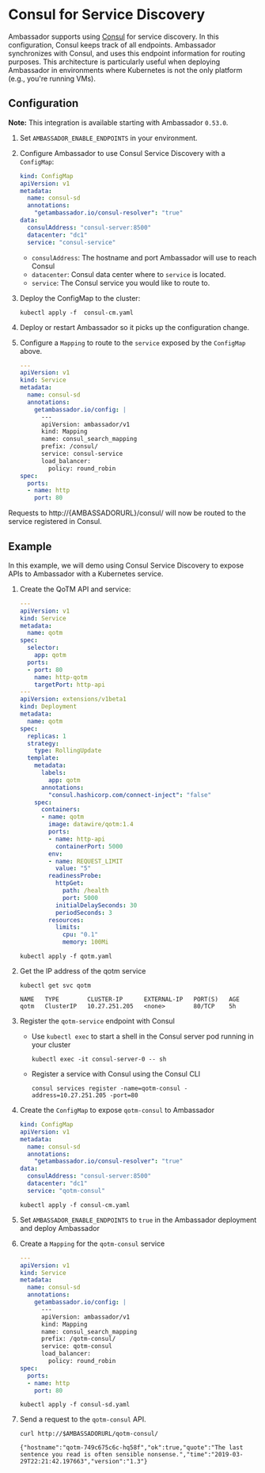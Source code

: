 # Consul for Service Discovery

Ambassador supports using [Consul](https://consul.io) for service discovery. In this configuration, Consul keeps track of all endpoints. Ambassador synchronizes with Consul, and uses this endpoint information for routing purposes. This architecture is particularly useful when deploying Ambassador in environments where Kubernetes is not the only platform (e.g., you're running VMs).

## Configuration

**Note:** This integration is available starting with Ambassador `0.53.0`.

1. Set `AMBASSADOR_ENABLE_ENDPOINTS` in your environment. 

2. Configure Ambassador to use Consul Service Discovery with a `ConfigMap`:

    ```yaml
    kind: ConfigMap
    apiVersion: v1
    metadata:
      name: consul-sd
      annotations:
        "getambassador.io/consul-resolver": "true"
    data:
      consulAddress: "consul-server:8500"
      datacenter: "dc1"
      service: "consul-service"
    ```
    - `consulAddress`: The hostname and port Ambassador will use to reach Consul
    - `datacenter`: Consul data center where to `service` is located.
    - `service`: The Consul service you would like to route to.

3. Deploy the ConfigMap to the cluster:

   ```
   kubectl apply -f  consul-cm.yaml
   ```

4. Deploy or restart Ambassador so it picks up the configuration change.

5. Configure a `Mapping` to route to the `service` exposed by the `ConfigMap` above.

   ```yaml
   ---
   apiVersion: v1
   kind: Service
   metadata:
     name: consul-sd
     annotations:
       getambassador.io/config: |
         ---
         apiVersion: ambassador/v1
         kind: Mapping
         name: consul_search_mapping
         prefix: /consul/
         service: consul-service
         load_balancer: 
           policy: round_robin
   spec:
     ports:
     - name: http
       port: 80
   ```

Requests to http://{AMBASSADORURL}/consul/ will now be routed to the service registered in Consul.


## Example

In this example, we will demo using Consul Service Discovery to expose APIs to Ambassador with a Kubernetes service.

1. Create the QoTM API and service:

    ```yaml
    ---
    apiVersion: v1
    kind: Service
    metadata:
      name: qotm
    spec:
      selector:
        app: qotm
      ports:
      - port: 80
        name: http-qotm
        targetPort: http-api
    ---
    apiVersion: extensions/v1beta1
    kind: Deployment
    metadata:
      name: qotm
    spec:
      replicas: 1
      strategy:
        type: RollingUpdate
      template:
        metadata:
          labels:
            app: qotm
          annotations:
            "consul.hashicorp.com/connect-inject": "false"
        spec:
          containers:
          - name: qotm
            image: datawire/qotm:1.4
            ports:
            - name: http-api
              containerPort: 5000
            env:
            - name: REQUEST_LIMIT
              value: "5"
            readinessProbe:
              httpGet:
                path: /health
                port: 5000
              initialDelaySeconds: 30
              periodSeconds: 3
            resources:
              limits:
                cpu: "0.1"
                memory: 100Mi
    ```

    ```
    kubectl apply -f qotm.yaml
    ```

2. Get the IP address of the qotm service

   ```shell
   kubectl get svc qotm

   NAME   TYPE        CLUSTER-IP      EXTERNAL-IP   PORT(S)   AGE
   qotm   ClusterIP   10.27.251.205   <none>        80/TCP    5h
   ```

3. Register the `qotm-service` endpoint with Consul

   - Use `kubectl exec` to start a shell in the Consul server pod running in your cluster

      ```
      kubectl exec -it consul-server-0 -- sh
      ```

   - Register a service with Consul using the Consul CLI

     ```
     consul services register -name=qotm-consul -address=10.27.251.205 -port=80
     ```

4. Create the `ConfigMap` to expose `qotm-consul` to Ambassador

    ```yaml
    kind: ConfigMap
    apiVersion: v1
    metadata:
      name: consul-sd
      annotations:
        "getambassador.io/consul-resolver": "true"
    data:
      consulAddress: "consul-server:8500"
      datacenter: "dc1"
      service: "qotm-consul"
    ```

    ```
    kubectl apply -f consul-cm.yaml
    ```

5. Set `AMBASSADOR_ENABLE_ENDPOINTS` to `true` in the Ambassador deployment and deploy Ambassador

6. Create a `Mapping` for the `qotm-consul` service

   ```yaml
   ---
   apiVersion: v1
   kind: Service
   metadata:
     name: consul-sd
     annotations:
       getambassador.io/config: |
         ---
         apiVersion: ambassador/v1
         kind: Mapping
         name: consul_search_mapping
         prefix: /qotm-consul/
         service: qotm-consul
         load_balancer: 
           policy: round_robin
   spec:
     ports:
     - name: http
       port: 80
   ```

   ```
   kubectl apply -f consul-sd.yaml
   ```

7. Send a request to the `qotm-consul` API.

   ```shell
   curl http://$AMBASSADORURL/qotm-consul/

   {"hostname":"qotm-749c675c6c-hq58f","ok":true,"quote":"The last sentence you read is often sensible nonsense.","time":"2019-03-29T22:21:42.197663","version":"1.3"}
   ```